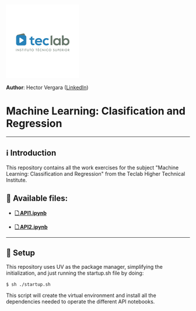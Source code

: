 <img src="./assets/img/teclab_logo.png" alt="Teclab logo" width="200">

**Author**: Hector Vergara ([LinkedIn](https://www.linkedin.com/in/hector-vergara/))

# Machine Learning: Clasification and Regression


----
## ℹ️ Introduction
This repository contains all the work exercises for the subject "Machine Learning: Classification and Regression" from the Teclab Higher Technical Institute.


## 📂 Available files:

- [**🗋 API1.ipynb**](https://github.com/hhvergara/ml_clasificacion_regresion/blob/main/API1.ipynb)

- [**🗋 API2.ipynb**](https://github.com/hhvergara/ml_clasificacion_regresion/blob/main/API2.ipynb)


---

## 🚀 Setup
This repository uses UV as the package manager, simplifying the initialization, and just running the startup.sh file by doing:

```shell
$ sh ./startup.sh
```

This script will create the virtual environment and install all the dependencies needed to operate the different API notebooks.